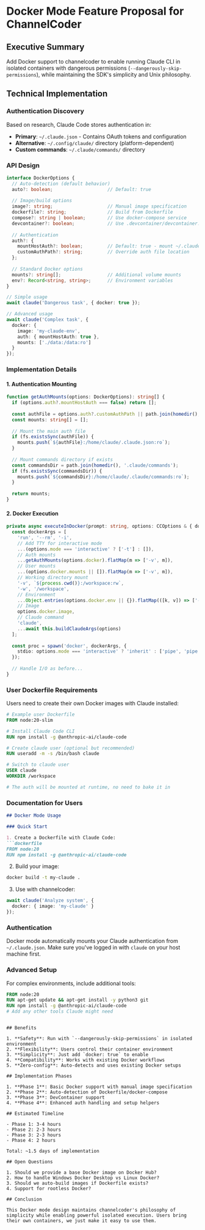 # Docker Mode Feature Proposal for ChannelCoder

## Executive Summary

Add Docker support to channelcoder to enable running Claude CLI in isolated containers with dangerous permissions (`--dangerously-skip-permissions`), while maintaining the SDK's simplicity and Unix philosophy.

## Technical Implementation

### Authentication Discovery

Based on research, Claude Code stores authentication in:
- **Primary**: `~/.claude.json` - Contains OAuth tokens and configuration
- **Alternative**: `~/.config/claude/` directory (platform-dependent)
- **Custom commands**: `~/.claude/commands/` directory

### API Design

```typescript
interface DockerOptions {
  // Auto-detection (default behavior)
  auto?: boolean;                    // Default: true
  
  // Image/build options
  image?: string;                    // Manual image specification
  dockerfile?: string;               // Build from Dockerfile
  compose?: string | boolean;        // Use docker-compose service
  devcontainer?: boolean;            // Use .devcontainer/devcontainer.json
  
  // Authentication
  auth?: {
    mountHostAuth?: boolean;         // Default: true - mount ~/.claude.json
    customAuthPath?: string;         // Override auth file location
  };
  
  // Standard Docker options
  mounts?: string[];                 // Additional volume mounts
  env?: Record<string, string>;      // Environment variables
}

// Simple usage
await claude('Dangerous task', { docker: true });

// Advanced usage
await claude('Complex task', {
  docker: {
    image: 'my-claude-env',
    auth: { mountHostAuth: true },
    mounts: ['./data:/data:ro']
  }
});
```

### Implementation Details

#### 1. Authentication Mounting
```typescript
function getAuthMounts(options: DockerOptions): string[] {
  if (options.auth?.mountHostAuth === false) return [];
  
  const authFile = options.auth?.customAuthPath || path.join(homedir(), '.claude.json');
  const mounts: string[] = [];
  
  // Mount the main auth file
  if (fs.existsSync(authFile)) {
    mounts.push(`${authFile}:/home/claude/.claude.json:ro`);
  }
  
  // Mount commands directory if exists
  const commandsDir = path.join(homedir(), '.claude/commands');
  if (fs.existsSync(commandsDir)) {
    mounts.push(`${commandsDir}:/home/claude/.claude/commands:ro`);
  }
  
  return mounts;
}
```

#### 2. Docker Execution
```typescript
private async executeInDocker(prompt: string, options: CCOptions & { docker: DockerOptions }) {
  const dockerArgs = [
    'run', '--rm', '-i',
    // Add TTY for interactive mode
    ...(options.mode === 'interactive' ? ['-t'] : []),
    // Auth mounts
    ...getAuthMounts(options.docker).flatMap(m => ['-v', m]),
    // User mounts
    ...(options.docker.mounts || []).flatMap(m => ['-v', m]),
    // Working directory mount
    '-v', `${process.cwd()}:/workspace:rw`,
    '-w', '/workspace',
    // Environment
    ...Object.entries(options.docker.env || {}).flatMap(([k, v]) => ['-e', `${k}=${v}`]),
    // Image
    options.docker.image,
    // Claude command
    'claude',
    ...await this.buildClaudeArgs(options)
  ];
  
  const proc = spawn('docker', dockerArgs, {
    stdio: options.mode === 'interactive' ? 'inherit' : ['pipe', 'pipe', 'pipe']
  });
  
  // Handle I/O as before...
}
```

### User Dockerfile Requirements

Users need to create their own Docker images with Claude installed:

```dockerfile
# Example user Dockerfile
FROM node:20-slim

# Install Claude Code CLI
RUN npm install -g @anthropic-ai/claude-code

# Create claude user (optional but recommended)
RUN useradd -m -s /bin/bash claude

# Switch to claude user
USER claude
WORKDIR /workspace

# The auth will be mounted at runtime, no need to bake it in
```

### Documentation for Users

```markdown
## Docker Mode Usage

### Quick Start

1. Create a Dockerfile with Claude Code:
```dockerfile
FROM node:20
RUN npm install -g @anthropic-ai/claude-code
```

2. Build your image:
```bash
docker build -t my-claude .
```

3. Use with channelcoder:
```typescript
await claude('Analyze system', { 
  docker: { image: 'my-claude' } 
});
```

### Authentication

Docker mode automatically mounts your Claude authentication from `~/.claude.json`. 
Make sure you've logged in with `claude` on your host machine first.

### Advanced Setup

For complex environments, include additional tools:
```dockerfile
FROM node:20
RUN apt-get update && apt-get install -y python3 git
RUN npm install -g @anthropic-ai/claude-code
# Add any other tools Claude might need
```
```

## Benefits

1. **Safety**: Run with `--dangerously-skip-permissions` in isolated environment
2. **Flexibility**: Users control their container environment
3. **Simplicity**: Just add `docker: true` to enable
4. **Compatibility**: Works with existing Docker workflows
5. **Zero-config**: Auto-detects and uses existing Docker setups

## Implementation Phases

1. **Phase 1**: Basic Docker support with manual image specification
2. **Phase 2**: Auto-detection of Dockerfile/docker-compose
3. **Phase 3**: DevContainer support
4. **Phase 4**: Enhanced auth handling and setup helpers

## Estimated Timeline

- Phase 1: 3-4 hours
- Phase 2: 2-3 hours  
- Phase 3: 2-3 hours
- Phase 4: 2 hours

Total: ~1.5 days of implementation

## Open Questions

1. Should we provide a base Docker image on Docker Hub?
2. How to handle Windows Docker Desktop vs Linux Docker?
3. Should we auto-build images if Dockerfile exists?
4. Support for rootless Docker?

## Conclusion

This Docker mode design maintains channelcoder's philosophy of simplicity while enabling powerful isolated execution. Users bring their own containers, we just make it easy to use them.